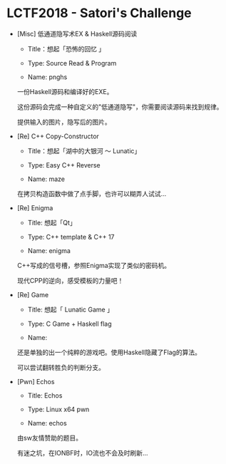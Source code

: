 # LCTF2018 - Satori's Challenge

* [Misc] 低通道隐写术EX & Haskell源码阅读

    * Title：想起「恐怖的回忆 」

    * Type: Source Read & Program

    * Name: pnghs

    一份Haskell源码和编译好的EXE。

    这份源码会完成一种自定义的"低通道隐写"，你需要阅读源码来找到规律。

    提供输入的图片，隐写后的图片。

* [Re] C++ Copy-Constructor

    * Title：想起「湖中的大银河 ～ Lunatic」

    * Type: Easy C++ Reverse

    * Name: maze

    在拷贝构造函数中做了点手脚，也许可以糊弄人试试...

* [Re] Enigma

    * Title: 想起「Qt」

    * Type: C++ template & C++ 17

    * Name: enigma

    C++写成的信号槽，参照Enigma实现了类似的密码机。

    现代CPP的逆向，感受模板的力量吧！

* [Re] Game

    * Title: 想起「 Lunatic Game 」

    * Type: C Game + Haskell flag

    * Name: 

    还是单独的出一个纯粹的游戏吧。使用Haskell隐藏了Flag的算法。

    可以尝试翻转胜负的判断分支。

* [Pwn] Echos

    * Title: Echos

    * Type: Linux x64 pwn

    * Name: echos

    由sw友情赞助的题目。

    有迷之坑，在IONBF时，IO流也不会及时刷新...


